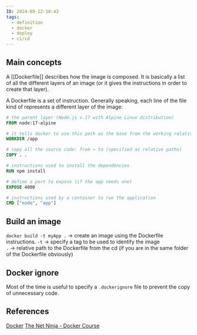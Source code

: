 ```yaml
---
ID: 2024-09-12-10:43
tags:
  - definition
  - docker
  - deploy
  - ci/cd
---
```

## Main concepts

A [[Dockerfile]] describes how the image is composed.
It is basically a list of all the different layers of an image (or it gives the instructions in order to create that layer). 

A Dockerfile is a set of instruction. Generally speaking, each line of the file kind of represents a different layer of the image:

```Dockerfile
# the parent layer (Node.js v.17 with Alpine Linux distribution)
FROM node:17-alpine

# it tells docker to use this path as the base from the working relative path
WORKDIR /app

# copy all the source code: from → to (specified as relative paths)
COPY . .

# instructions used to install the dependencies
RUN npm install

# define a port to expose (if the app needs one)
EXPOSE 4000

# instructions used by a container to run the application
CMD ["node", "app"]
```

## Build an image

`docker build -t myApp .`  → create an image using the Dockerfile instructions. 
`-t` → specify a tag to be used to identify the image  
`.` → relative path to the Dockerfile from the cd (if you are in the same folder of the Dockerfile obviously)

## Docker ignore

Most of the time is useful to specify a `.dockerignore` file to prevent the copy of unnecessary code.

## References
[Docker](https://www.docker.com/resources/what-container/)
[The Net Ninja - Docker Course](https://www.youtube.com/watch?v=31ieHmcTUOk&list=PL4cUxeGkcC9hxjeEtdHFNYMtCpjNBm3h7)
